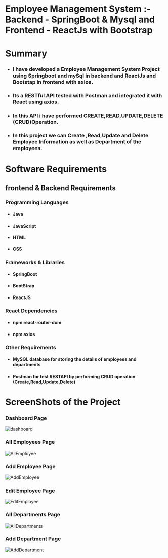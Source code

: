 <html>
<head>
	
</head>
 <body>
	<h1>Employee Management System :-   Backend - SpringBoot & Mysql  and  Frontend - ReactJs with Bootstrap</h1>
<h1>Summary</h1>
<ul>
	<li><h3>I have developed a Employee Management System Project using Springboot and mySql in backend and ReactJs and Bootstap in frontend with axios.<h3></li>
	<li><h3>Its a RESTful API  tested with Postman and integrated it with React using axios.<h3> </li>
	<li><h3>In this API i have performed CREATE,READ,UPDATE,DELETE (CRUD)Operation.<h3></li>
	<li><h3>In this project we can Create ,Read,Update and Delete Employee Information as well as Department of the employees.<h3></li>
</ul>

<h1>Software Requirements</h1>
<h2>frontend & Backend Requirements</h2>
<h3>Programming Languages</h3>
<ul>
	<li><h4>Java</h4></li>
	<li><h4>JavaScript</h4></li>
	<li><h4>HTML</h4></li>
	<li><h4>CSS</h4></li>
</ul>

<h3>Frameworks & Libraries</h3>
<ul>
	<li><h4>SpringBoot</h4></li>
	<li><h4>BootStrap</h4></li>
	<li><h4>ReactJS</h4></li>
</ul>
<h3>React Dependencies</h3>

<ul>
        <li><h4>npm react-router-dom</h4></li>
	<li><h4>npm axios</h4></li>
</ul>
<h3>Other Requirements</h3>
<ul>
	<li><h4>MySQL database for storing the details of employees and departments</h4></li>
	<li><h4>Postman for test RESTAPI by performing CRUD operation (Create,Read,Update,Delete)</h4></li>
</ul>

<h1>ScreenShots of the Project</h1>

<h3>Dashboard Page</h3>


![dashboard](https://github.com/user-attachments/assets/6d1c3669-f7a4-4dde-ad5d-a5ca18f27615)

<h3>All Employees Page</h3>


![AllEmployee](https://github.com/user-attachments/assets/e923111c-2168-4b9a-ac84-6952b181cde6)


<h3>Add Employee Page</h3>

![AddEmployee](https://github.com/user-attachments/assets/27c22571-0b11-4824-b64c-94348677660d)

<h3>Edit Employee Page</h3>

 ![EditEmployee](https://github.com/user-attachments/assets/509a3803-945b-4b70-99d2-556fab2333b5)

<h3>All Departments Page</h3>

![AllDepartments](https://github.com/user-attachments/assets/acfdf036-e925-43aa-af2c-28c195e82fcd)

<h3>Add Department Page</h3>

![AddDepartment](https://github.com/user-attachments/assets/c770a693-6057-4765-94d5-2ad54b17a117)

 </body>
</html>

